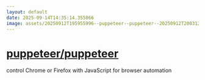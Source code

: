 ```yaml
---
layout: default
date: 2025-09-14T14:35:14.355866
image: assets/20250912T195955996--puppeteer--puppeteer--20250912T200312509--cropped.png
---
```


# [puppeteer/puppeteer](https://github.com/puppeteer/puppeteer)

control Chrome or Firefox with JavaScript for browser automation
